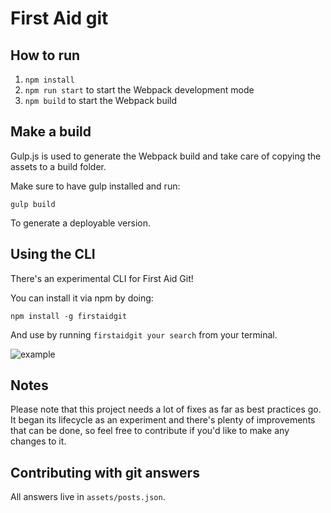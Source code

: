 # First Aid git

## How to run

1. `npm install`
2. `npm run start` to start the Webpack development mode
3. `npm build` to start the Webpack build

## Make a build

Gulp.js is used to generate the Webpack build and take care of copying the assets to a build
folder.

Make sure to have gulp installed and run:

`gulp build`

To generate a deployable version.

## Using the CLI

There's an experimental CLI for First Aid Git!

You can install it via npm by doing:

`npm install -g firstaidgit`

And use by running `firstaidgit your search` from your terminal.

![example](http://g.recordit.co/UTxbJhNv5s.gif)

## Notes

Please note that this project needs a lot of fixes as far as best practices go.
It began its lifecycle as an experiment and there's plenty of improvements that can be done,
so feel free to contribute if you'd like to make any changes to it.

## Contributing with git answers

All answers live in `assets/posts.json`.
